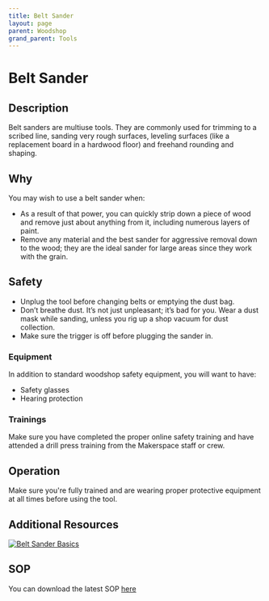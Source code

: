 ```yaml
---
title: Belt Sander
layout: page
parent: Woodshop
grand_parent: Tools
---
```


# Belt Sander

## Description

<!-- ![Band Saw](/assets/images/tools/band_saw.jpeg) -->

Belt sanders are multiuse tools. They are commonly used for trimming to a scribed line, sanding very rough surfaces, leveling surfaces (like a replacement board in a hardwood floor) and freehand rounding and shaping.

## Why

You may wish to use a belt sander when:

- As a result of that power, you can quickly strip down a piece of wood and remove just about anything from it, including numerous layers of paint.
- Remove any material and the best sander for aggressive removal down to the wood; they are the ideal sander for large areas since they work with the grain.

## Safety

- Unplug the tool before changing belts or emptying the dust bag.
- Don’t breathe dust. It’s not just unpleasant; it’s bad for you. Wear a dust mask while sanding, unless you rig up a shop vacuum for dust collection.
- Make sure the trigger is off before plugging the sander in.

### Equipment

In addition to standard woodshop safety equipment, you will want to have:

- Safety glasses
- Hearing protection

### Trainings

Make sure you have completed the proper online safety training and have attended a drill press training from the Makerspace staff or crew.

## Operation

Make sure you're fully trained and are wearing proper protective equipment at all times before using the tool.

## Additional Resources

[![Belt Sander Basics](https://img.youtube.com/vi/3UQGikBrJuI/0.jpg)](https://youtu.be/3UQGikBrJuI "Belt Sander Basics")

## SOP

You can download the latest SOP [here](/assets/sops/BeltSander/SOP_BeltSander.docx)
